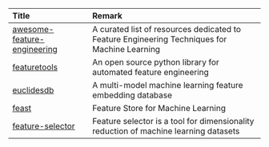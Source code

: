 | Title | Remark |
| :---- | :----|
| [awesome-feature-engineering](https://github.com/aikho/awesome-feature-engineering)|A curated list of resources dedicated to Feature Engineering Techniques for Machine Learning|
|[featuretools](https://github.com/FeatureLabs/featuretools)|An open source python library for automated feature engineering|
|[euclidesdb](https://github.com/perone/euclidesdb)|A multi-model machine learning feature embedding database|
|[feast](https://github.com/gojek/feast)|Feature Store for Machine Learning|
|[feature-selector](https://github.com/WillKoehrsen/feature-selector)|Feature selector is a tool for dimensionality reduction of machine learning datasets|

